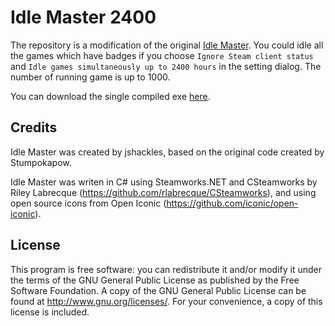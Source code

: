 Idle Master 2400
================

The repository is a modification of the original [Idle Master](https://github.com/jshackles/idle_master). You could idle all the games which have badges if you choose `Ignore Steam client status` and `Idle games simultaneously up to 2400 hours` in the setting dialog. The number of running game is up to 1000.

You can download the single compiled exe [here](https://github.com/XGG-Studio/idle_master_2400/releases/download/v1.4/IdleMaster2400.exe).

Credits
-------

Idle Master was created by jshackles, based on the original code created by Stumpokapow.

Idle Master was writen in C# using Steamworks.NET and CSteamworks by Riley Labrecque (https://github.com/rlabrecque/CSteamworks), and using open source icons from Open Iconic (https://github.com/iconic/open-iconic).

License
-------

This program is free software: you can redistribute it and/or modify it under the terms of the GNU General Public License as published by the Free Software Foundation.  A copy of the GNU General Public License can be found at http://www.gnu.org/licenses/.  For your convenience, a copy of this license is included.